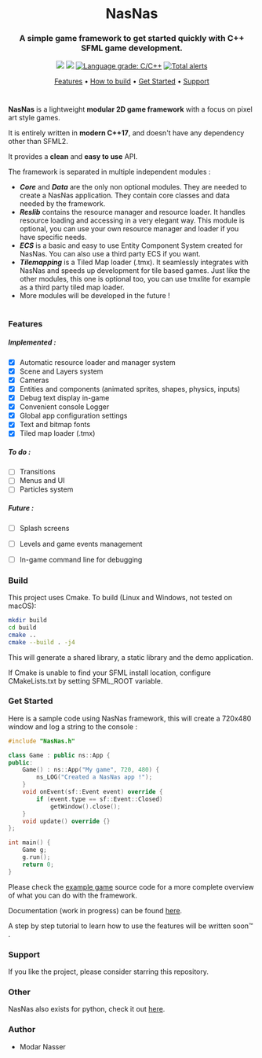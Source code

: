 <h1 align=center>NasNas</h1>
<h3 align=center> A simple game framework to get started quickly with C++ SFML game development. </h3>
<p align=center>
 <a href=https://travis-ci.com/Madour/NasNas><img src=https://travis-ci.com/Madour/NasNas.svg?branch=master></a>
 <a href=https://www.codacy.com/manual/Madour/NasNas><img src=https://app.codacy.com/project/badge/Grade/23bdd1079c3f4274a712f42851a276d8></a>
 <a href="https://lgtm.com/projects/g/Madour/NasNas/context:cpp"><img alt="Language grade: C/C++" src="https://img.shields.io/lgtm/grade/cpp/g/Madour/NasNas.svg?logo=lgtm&logoWidth=18"/></a>
 <a href="https://lgtm.com/projects/g/Madour/NasNas/alerts/"><img alt="Total alerts" src="https://img.shields.io/lgtm/alerts/g/Madour/NasNas.svg?logo=lgtm&logoWidth=18"/></a>
</p>
<p align=center>
 <a href=#features>Features</a> •
 <a href=#build>How to build</a> •
 <a href=#get-started>Get Started</a> •
 <a href=#support>Support</a>
</p>

# 

**NasNas** is a lightweight **modular 2D game framework** with a focus on pixel art style games.

It is entirely written in **modern C++17**, and doesn't have any dependency other than SFML2.

It provides a **clean** and **easy to use** API.

The framework is separated in multiple independent modules :
- ***Core*** and ***Data*** are the only non optional modules. They are needed to create a NasNas application. 
They contain core classes and data needed by the framework.
- ***Reslib*** contains the resource manager and resource loader. It handles resource loading and accessing in
a very elegant way. This module is optional, you can use your own resource manager and loader if you have specific needs.
- ***ECS*** is a basic and easy to use Entity Component System created for NasNas. You can also use a third party
 ECS if you want.
- ***Tilemapping*** is a Tiled Map loader (.tmx). It seamlessly integrates with NasNas and speeds up development
for tile based games. Just like the other modules, this one is optional too, you can use tmxlite for example
as a third party tiled map loader.
- More modules will be developed in the future !

# 

### Features

##### Implemented :
 - [x] Automatic resource loader and  manager system
 - [x] Scene and Layers system
 - [x] Cameras
 - [x] Entities and components (animated sprites, shapes, physics, inputs) 
 - [x] Debug text display in-game
 - [x] Convenient console Logger
 - [x] Global app configuration settings
 - [x] Text and bitmap fonts
 - [x] Tiled map loader (.tmx)

##### To do :
 - [ ] Transitions
 - [ ] Menus and UI
 - [ ] Particles system
 
##### Future :
 - [ ] Splash screens
 - [ ] Levels and game events management
 - [ ] In-game command line for debugging


### Build

This project uses Cmake. To build (Linux and Windows, not tested on macOS):
```bash
mkdir build
cd build
cmake ..
cmake --build . -j4
```
This will generate a shared library, a static library and the demo application.

If Cmake is unable to find your SFML install location, configure CMakeLists.txt by
setting SFML_ROOT variable. 

### Get Started

Here is a sample code using NasNas framework, this will create a 720x480 window and log a string to the console : 

```c++
#include "NasNas.h"

class Game : public ns::App {
public:
    Game() : ns::App("My game", 720, 480) {
        ns_LOG("Created a NasNas app !");
    }
    void onEvent(sf::Event event) override {
        if (event.type == sf::Event::Closed)
            getWindow().close();
    }
    void update() override {}
};

int main() {
    Game g;
    g.run();
    return 0;
}
```

Please check the [example game](https://github.com/Madour/NasNas/tree/master/example) source code
for a more complete overview of what you can do with the framework.

Documentation (work in progress) can be found [here](https://madour.github.io/NasNas/doc).

A step by step tutorial to learn how to use the features will be written soon™ . 

### Support

If you like the project, please consider starring this repository.

### Other

NasNas also exists for python, check it out [here](https://github.com/Madour/pyNasNas).

### Author

 - Modar Nasser
 